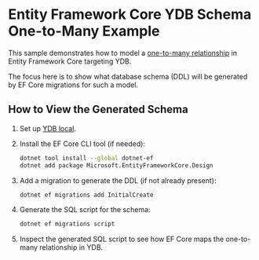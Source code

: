 # Entity Framework Core YDB Schema One-to-Many Example

This sample demonstrates how to model a [one-to-many relationship](https://www.csharptutorial.net/entity-framework-core-tutorial/ef-core-one-to-many-relationship/) in Entity Framework Core targeting YDB.

The focus here is to show what database schema (DDL) will be generated by EF Core migrations for such a model.

## How to View the Generated Schema

1. Set up [YDB local](https://ydb.tech/docs/en/reference/docker/start).

2. Install the EF Core CLI tool (if needed):
    ```bash
    dotnet tool install --global dotnet-ef
    dotnet add package Microsoft.EntityFrameworkCore.Design
    ```

3. Add a migration to generate the DDL (if not already present):
    ```bash
    dotnet ef migrations add InitialCreate
    ```

4. Generate the SQL script for the schema:
    ```bash
    dotnet ef migrations script
    ```

5. Inspect the generated SQL script to see how EF Core maps the one-to-many relationship in YDB.
